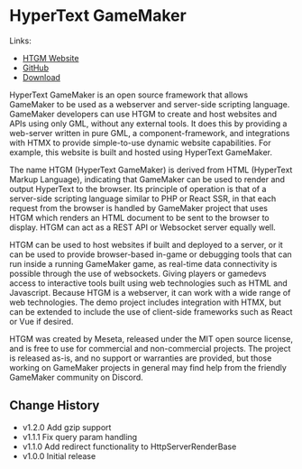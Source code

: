 # HyperText GameMaker

Links:
* [HTGM Website](https://htgm.meseta.dev)
* [GitHub](https://github.com/meseta/htgm)
* [Download](https://github.com/meseta/htgm/releases)

HyperText GameMaker is an open source framework that allows GameMaker to be used as a webserver and server-side scripting language. GameMaker developers can use HTGM to create and host websites and APIs using only GML, without any external tools. It does this by providing a web-server written in pure GML, a component-framework, and integrations with HTMX to provide simple-to-use dynamic website capabilities. For example, this website is built and hosted using HyperText GameMaker.

The name HTGM (HyperText GameMaker) is derived from HTML (HyperText Markup Language), indicating that GameMaker can be used to render and output HyperText to the browser. Its principle of operation is that of a server-side scripting language similar to PHP or React SSR, in that each request from the browser is handled by GameMaker project that uses HTGM which renders an HTML document to be sent to the browser to display. HTGM can act as a REST API or Websocket server equally well.

HTGM can be used to host websites if built and deployed to a server, or it can be used to provide browser-based in-game or debugging tools that can run inside a running GameMaker game, as real-time data connectivity is possible through the use of websockets. Giving players or gamedevs access to interactive tools built using web technologies such as HTML and Javascript. Because HTGM is a webserver, it can work with a wide range of web technologies. The demo project includes integration with HTMX, but can be extended to include the use of client-side frameworks such as React or Vue if desired.

HTGM was created by Meseta, released under the MIT open source license, and is free to use for commercial and non-commercial projects. The project is released as-is, and no support or warranties are provided, but those working on GameMaker projects in general may find help from the friendly GameMaker community on Discord.

## Change History
* v1.2.0 Add gzip support
* v1.1.1 Fix query param handling
* v1.1.0 Add redirect functionality to HttpServerRenderBase
* v1.0.0 Initial release
